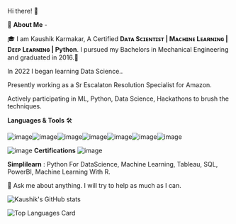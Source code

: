 Hi there! :vulcan_salute:

🚀 **About Me** -

🎓 I am Kaushik Karmakar, A Certified **Dᴀᴛᴀ Sᴄɪᴇɴᴛɪꜱᴛ | Mᴀᴄʜɪɴᴇ Lᴇᴀʀɴɪɴɢ | Dᴇᴇᴘ Lᴇᴀʀɴɪɴɢ | Python**. I pursued my Bachelors in Mechanical Engineering and graduated in 2016.👀

In 2022 I began learning Data Science..

Presently working as a Sr Escalaton Resolution Specialist for Amazon.

Actively participating in ML, Python, Data Science, Hackathons to brush the techniques.

**Languages & Tools** 🛠️ 

![image](https://user-images.githubusercontent.com/113970374/195298857-6addb77a-315f-4648-8373-0640076769b4.png)![image](https://user-images.githubusercontent.com/113970374/195299084-8a6267ee-5cc9-426d-b664-8ee502a1f8b9.png)![image](https://user-images.githubusercontent.com/113970374/195299118-0f3b36a1-7cf3-4acc-96fc-68e977a9365a.png)![image](https://user-images.githubusercontent.com/113970374/195299162-79bf1405-1f7c-4416-9a4c-4574956eeef5.png)![image](https://user-images.githubusercontent.com/113970374/195299209-fa66a65f-12df-4680-be54-361ba57cbfdb.png)![image](https://user-images.githubusercontent.com/113970374/195299246-260c65b9-88eb-427a-9ed4-53c56f7cc4d9.png)![image](https://user-images.githubusercontent.com/113970374/195299285-8fbcd885-c285-44c5-8a32-18f7c9f62286.png)


![image](https://user-images.githubusercontent.com/113970374/195305504-c86b376b-094b-44d7-8f86-ef90adc6c5c8.png)
**Certifications** 
![image](https://user-images.githubusercontent.com/113970374/195305357-c6ed19a9-0007-4ef7-b399-0eedfb487057.png)


**Simplilearn** : Python For DataScience, Machine Learning, Tableau, SQL, PowerBI, Machine Learning With R.


💬 Ask me about anything. I will try to help as much as I can.

![Kaushik's GitHub stats](https://github-readme-stats.vercel.app/api?username=kihsuak&theme=radical&show_icons=true)

![Top Languages Card](https://github-readme-stats.vercel.app/api/top-langs/?username=shinokada&layout=compact)
